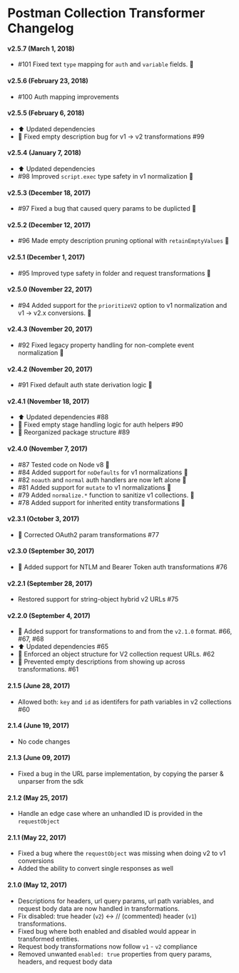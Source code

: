 # Postman Collection Transformer Changelog

#### v2.5.7 (March 1, 2018)
* #101 Fixed text `type` mapping for `auth` and `variable` fields. :bug:

#### v2.5.6 (February 23, 2018)
* #100 Auth mapping improvements

#### v2.5.5 (February 6, 2018)
* :arrow_up: Updated dependencies
* :bug: Fixed empty description bug for v1 -> v2 transformations #99

#### v2.5.4 (January 7, 2018)
* :arrow_up: Updated dependencies
* #98 Improved `script.exec` type safety in v1 normalization :bug:

#### v2.5.3 (December 18, 2017)
* #97 Fixed a bug that caused query params to be duplicted :bug:

#### v2.5.2 (December 12, 2017)
* #96 Made empty description pruning optional with `retainEmptyValues` :bug:

#### v2.5.1 (December 1, 2017)
* #95 Improved type safety in folder and request transformations :bug:

#### v2.5.0 (November 22, 2017)
* #94 Added support for the `prioritizeV2` option to v1 normalization and v1 -> v2.x conversions. :tada:

#### v2.4.3 (November 20, 2017)
* #92 Fixed legacy property handling for non-complete event normalization :bug:

#### v2.4.2 (November 20, 2017)
* #91 Fixed default auth state derivation logic :bug:

#### v2.4.1 (November 18, 2017)
* :arrow_up: Updated dependencies #88
* :bug: Fixed empty stage handling logic for auth helpers #90
* :art: Reorganized package structure #89

#### v2.4.0 (November 7, 2017)
* #87 Tested code on Node v8 :tada:
* #84 Added support for `noDefaults` for v1 normalizations :tada:
* #82 `noauth` and `normal` auth handlers are now left alone :bug:
* #81 Added support for `mutate` to v1 normalizations :tada:
* #79 Added `normalize.*` function to sanitize v1 collections. :tada:
* #78 Added support for inherited entity transformations :tada:

#### v2.3.1 (October 3, 2017)
* :bug: Corrected OAuth2 param transformations #77

#### v2.3.0 (September 30, 2017)
* :tada: Added support for NTLM and Bearer Token auth transformations #76

#### v2.2.1 (September 28, 2017)
* Restored support for string-object hybrid v2 URLs #75

#### v2.2.0 (September 4, 2017)
* :tada: Added support for transformations to and from the `v2.1.0` format. #66, #67, #68
* :arrow_up: Updated dependencies #65
* :bug: Enforced an object structure for V2 collection request URLs. #62
* :bug: Prevented empty descriptions from showing up across transformations. #61

#### 2.1.5 (June 28, 2017)
* Allowed both: `key` and `id` as identifers for path variables in v2 collections #60

#### 2.1.4 (June 19, 2017)
* No code changes

#### 2.1.3 (June 09, 2017)
* Fixed a bug in the URL parse implementation, by copying the parser & unparser from the sdk

#### 2.1.2 (May 25, 2017)
* Handle an edge case where an unhandled ID is provided in the `requestObject`

#### 2.1.1 (May 22, 2017)
* Fixed a bug where the `requestObject` was missing when doing v2 to v1 conversions
* Added the ability to convert single responses as well

#### 2.1.0 (May 12, 2017)
* Descriptions for headers, url query params, url path variables, and request body data are now handled in transformations.
* Fix disabled: true header (`v2`) <-> // (commented) header (`v1`) transformations.
* Fixed bug where both enabled and disabled would appear in transformed entities.
* Request body transformations now follow `v1` - `v2` compliance
* Removed unwanted `enabled: true` properties from query params, headers, and request body data
